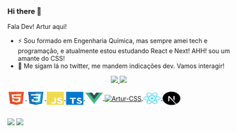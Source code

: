 ### Hi there 👋

Fala Dev! Artur aqui!
- ⚡ Sou formado em Engenharia Química, mas sempre amei tech e programação, e atualmente estou estudando React e Next! AHH! sou um amante do CSS!
- 💬 Me sigam lá no twitter, me mandem indicações dev. Vamos interagir! 

<div align="center">
  <a href="https://github.com/artgoms">
  <img height="180em" src="https://github-readme-stats.vercel.app/api?username=artgoms&show_icons=true&theme=dracula&include_all_commits=true&count_private=true"/>
  <img height="180em" src="https://github-readme-stats.vercel.app/api/top-langs/?username=artgoms&layout=compact&langs_count=7&theme=dracula"/>
</div>
  
<div style="display: inline_block"><br>
  <img align="center" alt="Artur-HTML" height="30" width="40" src="https://raw.githubusercontent.com/devicons/devicon/master/icons/html5/html5-original.svg">
  <img align="center" alt="Artur-CSS" height="30" width="40" src="https://raw.githubusercontent.com/devicons/devicon/master/icons/css3/css3-original.svg">
  <img align="center" alt="Artur-Js" height="30" width="40" src="https://raw.githubusercontent.com/devicons/devicon/master/icons/javascript/javascript-plain.svg">
  <img align="center" alt="Artur-Ts" height="30" width="40" src="https://raw.githubusercontent.com/devicons/devicon/master/icons/typescript/typescript-plain.svg">
  <img align="center" alt="Artur-CSS" height="30" width="40" src="https://raw.githubusercontent.com/devicons/devicon/master/icons/vuejs/vuejs-original.svg">
  <img align="center" alt="Artur-CSS" height="30" width="40" src="https://cdn.jsdelivr.net/gh/devicons/devicon/icons/nuxtjs/nuxtjs-original.svg" />
  <img align="center" alt="Artur-React" height="30" width="40" src="https://raw.githubusercontent.com/devicons/devicon/master/icons/react/react-original.svg">
  <img align="center" alt="Artur-React" height="30" width="40" src="https://raw.githubusercontent.com/devicons/devicon/master/icons/nextjs/nextjs-original.svg">
</div>
  
##
<div> 

  <a href = "mailto:arturg91@outlook.com"><img src="https://img.shields.io/badge/Microsoft_Outlook-0078D4?style=for-the-badge&logo=microsoft-outlook&logoColor=white" target="_blank"></a>
  <a href="https://www.linkedin.com/in/arturbg/" target="_blank"><img src="https://img.shields.io/badge/-LinkedIn-%230077B5?style=for-the-badge&logo=linkedin&logoColor=white" target="_blank"></a> 
  
</div>
